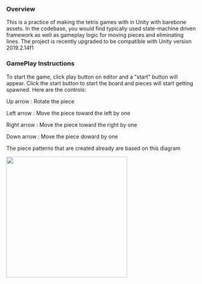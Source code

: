 ### Overview

This is a practice of making the tetris games with in Unity with barebone assets. In the codebase, you would find typically used state-machine driven framework as well as gameplay logic for moving pieces and eliminating lines. The project is recently upgraded to be compatible with Unity version 2019.2.14f1


### GamePlay Instructions

To start the game, click play button on editor and a "start" button will appear. Click the start button to start the board and pieces will start getting
spawned. Here are the controls:

Up arrow : Rotate the piece

Left arrow : Move the piece toward the left by one

Right arrow : Move the piece toward the right by one

Down arrow : Move the piece doward by one 

The piece patterns that are created already are based on this diagram

<img src="https://www.colinfahey.com/tetris/tetris_diagram_pieces_orientations_new.jpg" width="320">

